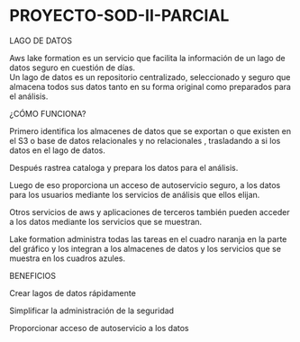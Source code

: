 # PROYECTO-SOD-II-PARCIAL
LAGO DE DATOS 

Aws lake formation es un servicio que facilita la información de un lago de datos seguro en cuestión de días.  
Un lago de datos es un repositorio centralizado, seleccionado y seguro que almacena todos sus datos tanto en su forma original como preparados para el análisis. 

¿CÓMO FUNCIONA? 

Primero identifica los almacenes de datos que se exportan o que existen en el S3 o base de datos relacionales y no relacionales , trasladando a si los datos en el lago de datos. 

Después rastrea cataloga y prepara los datos para el análisis. 

Luego de eso proporciona un acceso de autoservicio seguro, a los datos para los usuarios mediante los servicios de análisis que ellos elijan. 

Otros servicios de aws y aplicaciones de terceros también pueden acceder a los datos mediante los servicios que se muestran. 

Lake formation administra todas las tareas en el cuadro naranja en la parte del gráfico y los integran a los almacenes de datos y los servicios que se muestra en los cuadros azules. 

BENEFICIOS 

Crear lagos de datos rápidamente 

Simplificar la administración de la seguridad 

Proporcionar acceso de autoservicio a los datos 

 
